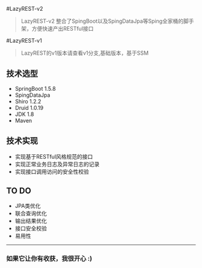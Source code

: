 #LazyREST-v2

> LazyREST-v2 整合了SpingBoot以及SpingDataJpa等Sping全家桶的脚手架，方便快速产出RESTful接口

#LazyREST-v1

> LazyREST的v1版本请查看v1分支,基础版本，基于SSM

## 技术选型
* SpringBoot 1.5.8
* SpingDataJpa
* Shiro 1.2.2
* Druid 1.0.19
* JDK 1.8
* Maven

## 技术实现

* 实现基于RESTful风格规范的接口
* 实现正常业务日志及异常日志的记录
* 实现接口调用访问的安全性校验


## TO DO
* JPA类优化
* 联合查询优化
* 输出结果优化
* 接口安全校验
* 易用性

-------
### 如果它让你有收获，我很开心 :)



